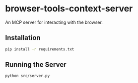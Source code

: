 # browser-tools-context-server

An MCP server for interacting with the browser.

## Installation

```bash
pip install -r requirements.txt
```

## Running the Server

```bash
python src/server.py
```

